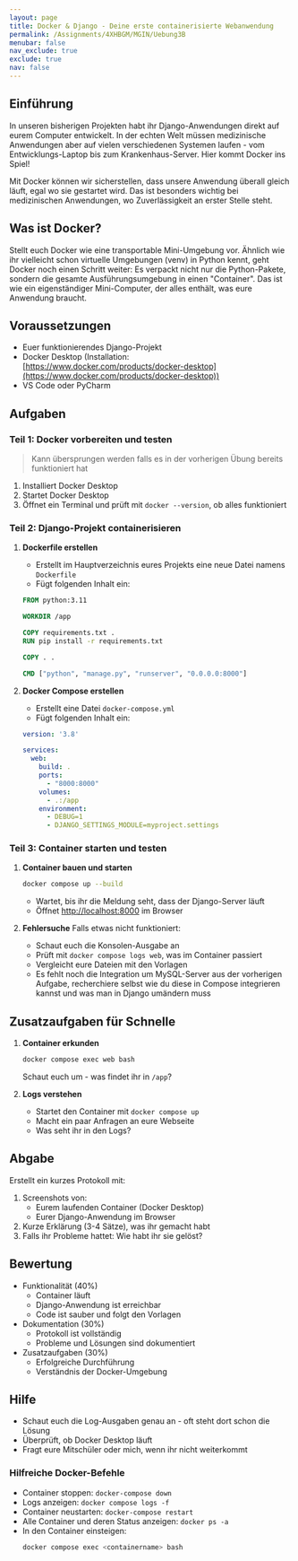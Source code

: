 ```yaml
---
layout: page
title: Docker & Django - Deine erste containerisierte Webanwendung
permalink: /Assignments/4XHBGM/MGIN/Uebung3B
menubar: false
nav_exclude: true
exclude: true
nav: false
---
```


## Einführung
In unseren bisherigen Projekten habt ihr Django-Anwendungen direkt auf eurem Computer entwickelt. In der echten Welt müssen medizinische Anwendungen aber auf vielen verschiedenen Systemen laufen - vom Entwicklungs-Laptop bis zum Krankenhaus-Server. Hier kommt Docker ins Spiel! 

Mit Docker können wir sicherstellen, dass unsere Anwendung überall gleich läuft, egal wo sie gestartet wird. Das ist besonders wichtig bei medizinischen Anwendungen, wo Zuverlässigkeit an erster Stelle steht.

## Was ist Docker?
Stellt euch Docker wie eine transportable Mini-Umgebung vor. Ähnlich wie ihr vielleicht schon virtuelle Umgebungen (venv) in Python kennt, geht Docker noch einen Schritt weiter: Es verpackt nicht nur die Python-Pakete, sondern die gesamte Ausführungsumgebung in einen "Container". Das ist wie ein eigenständiger Mini-Computer, der alles enthält, was eure Anwendung braucht.

## Voraussetzungen
- Euer funktionierendes Django-Projekt
- Docker Desktop (Installation: [https://www.docker.com/products/docker-desktop](https://www.docker.com/products/docker-desktop))
- VS Code oder PyCharm

## Aufgaben

### Teil 1: Docker vorbereiten und testen

> Kann übersprungen werden falls es in der vorherigen Übung bereits funktioniert hat

1. Installiert Docker Desktop
2. Startet Docker Desktop
3. Öffnet ein Terminal und prüft mit `docker --version`, ob alles funktioniert

### Teil 2: Django-Projekt containerisieren
1. **Dockerfile erstellen**
   - Erstellt im Hauptverzeichnis eures Projekts eine neue Datei namens `Dockerfile`
   - Fügt folgenden Inhalt ein:
   ```dockerfile
   FROM python:3.11
   
   WORKDIR /app
   
   COPY requirements.txt .
   RUN pip install -r requirements.txt
   
   COPY . .
   
   CMD ["python", "manage.py", "runserver", "0.0.0.0:8000"]
   ```

2. **Docker Compose erstellen**
   - Erstellt eine Datei `docker-compose.yml`
   - Fügt folgenden Inhalt ein:
   ```yaml
   version: '3.8'
   
   services:
     web:
       build: .
       ports:
         - "8000:8000"
       volumes:
         - .:/app
       environment:
         - DEBUG=1
         - DJANGO_SETTINGS_MODULE=myproject.settings
   ```

### Teil 3: Container starten und testen

1. **Container bauen und starten**
   ```bash
   docker compose up --build
   ```
   - Wartet, bis ihr die Meldung seht, dass der Django-Server läuft
   - Öffnet [http://localhost:8000](http://localhost:8000) im Browser

2. **Fehlersuche**
   Falls etwas nicht funktioniert:
   - Schaut euch die Konsolen-Ausgabe an
   - Prüft mit `docker compose logs web`, was im Container passiert
   - Vergleicht eure Dateien mit den Vorlagen
   - Es fehlt noch die Integration um MySQL-Server aus der vorherigen Aufgabe, recherchiere selbst wie du diese in Compose integrieren kannst und was man in Django umändern muss

## Zusatzaufgaben für Schnelle

1. **Container erkunden**
   ```bash
   docker compose exec web bash
   ```
   Schaut euch um - was findet ihr in `/app`?

2. **Logs verstehen**
   - Startet den Container mit `docker compose up`
   - Macht ein paar Anfragen an eure Webseite
   - Was seht ihr in den Logs?

## Abgabe
Erstellt ein kurzes Protokoll mit:
1. Screenshots von:
   - Eurem laufenden Container (Docker Desktop)
   - Eurer Django-Anwendung im Browser
2. Kurze Erklärung (3-4 Sätze), was ihr gemacht habt
3. Falls ihr Probleme hattet: Wie habt ihr sie gelöst?

## Bewertung
- Funktionalität (40%)
  - Container läuft
  - Django-Anwendung ist erreichbar
  - Code ist sauber und folgt den Vorlagen
- Dokumentation (30%)
  - Protokoll ist vollständig
  - Probleme und Lösungen sind dokumentiert
- Zusatzaufgaben (30%)
  - Erfolgreiche Durchführung
  - Verständnis der Docker-Umgebung

## Hilfe
- Schaut euch die Log-Ausgaben genau an - oft steht dort schon die Lösung
- Überprüft, ob Docker Desktop läuft
- Fragt eure Mitschüler oder mich, wenn ihr nicht weiterkommt

### Hilfreiche Docker-Befehle

- Container stoppen: `docker-compose down`
- Logs anzeigen: `docker compose logs -f`
- Container neustarten: `docker-compose restart`
- Alle Container und deren Status anzeigen: `docker ps -a`
- In den Container einsteigen:
  ```bash
  docker compose exec <containername> bash
  ```

